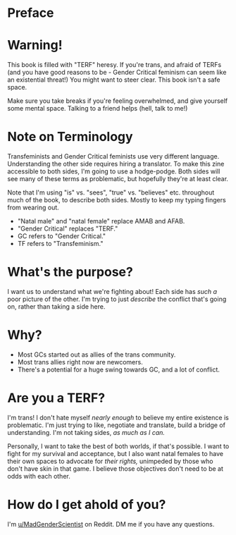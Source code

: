 # Preface

# Warning!

This book is filled with "TERF" heresy. If you're trans, and afraid of TERFs (and you have good reasons to be - Gender Critical feminism can seem like an existential threat!) You might want to steer clear. This book isn't a safe space.

Make sure you take breaks if you're feeling overwhelmed, and give yourself some mental space. Talking to a friend helps (hell, talk to me!)

# Note on Terminology

Transfeminists and Gender Critical feminists use very different language. Understanding the other side requires hiring a translator. To make this zine accessible to both sides, I'm going to use a hodge-podge. Both sides will see many of these terms as problematic, but hopefully they're at least clear.

Note that I'm using "is" vs. "sees", "true" vs. "believes" etc. throughout much of the book, to describe both sides. Mostly to keep my typing fingers from wearing out.

* "Natal male" and "natal female" replace AMAB and AFAB.
* "Gender Critical" replaces "TERF." 
* GC refers to "Gender Critical."
* TF refers to "Transfeminism."

# What's the purpose?

I want us to understand what we're fighting about! Each side has *such a* poor picture of the other. I'm trying to just *describe* the conflict that's going on, rather than taking a side here.

# Why?

* Most GCs started out as allies of the trans community.
* Most trans allies right now are newcomers.
* There's a potential for a huge swing towards GC, and a lot of conflict.

# Are you a TERF?

I'm trans! I don't hate myself *nearly enough* to believe my entire existence is problematic. I'm just trying to like, negotiate and translate, build a bridge of understanding. I'm not taking sides, *as much as I can.*

Personally, I want to take the best of both worlds, if that's possible. I want to fight for my survival and acceptance, but I also want natal females to have their own spaces to advocate for *their rights,* unimpeded by those who don't have skin in that game. I believe those objectives don't need to be at odds with each other.

# How do I get ahold of you?

I'm [u/MadGenderScientist](https://www.reddit.com/user/MadGenderScientist) on Reddit. DM me if you have any questions.
